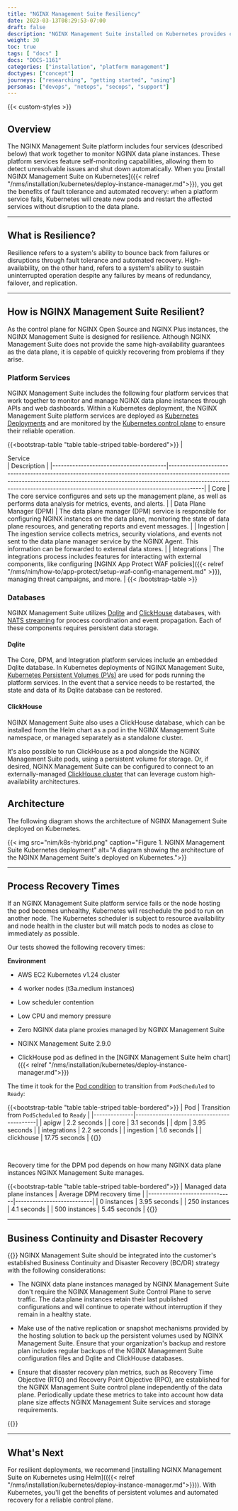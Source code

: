```yaml
---
title: "NGINX Management Suite Resiliency"
date: 2023-03-13T08:29:53-07:00
draft: false
description: "NGINX Management Suite installed on Kubernetes provides control plane resilience through fault tolerance and automated recovery."
weight: 30
toc: true
tags: [ "docs" ]
docs: "DOCS-1161"
categories: ["installation", "platform management"]
doctypes: ["concept"]
journeys: ["researching", "getting started", "using"]
personas: ["devops", "netops", "secops", "support"]
---
```


{{< custom-styles >}}

## Overview

The NGINX Management Suite platform includes four services (described below) that work together to monitor NGINX data plane instances. These platform services feature self-monitoring capabilities, allowing them to detect unresolvable issues and shut down automatically. When you [install NGINX Management Suite on Kubernetes]({{< relref "/nms/installation/kubernetes/deploy-instance-manager.md">}}), you get the benefits of fault tolerance and automated recovery: when a platform service fails, Kubernetes will create new pods and restart the affected services without disruption to the data plane.

---

## What is Resilience?

Resilience refers to a system's ability to bounce back from failures or disruptions through fault tolerance and automated recovery. High-availability, on the other hand, refers to a system's ability to sustain uninterrupted operation despite any failures by means of redundancy, failover, and replication.

---

## How is NGINX Management Suite Resilient?

As the control plane for NGINX Open Source and NGINX Plus instances, the NGINX Management Suite is designed for resilience. Although NGINX Management Suite does not provide the same high-availability guarantees as the data plane, it is capable of quickly recovering from problems if they arise.

### Platform Services

NGINX Management Suite includes the following four platform services that work together to monitor and manage NGINX data plane instances through APIs and web dashboards. Within a Kubernetes deployment, the NGINX Management Suite platform services are deployed as [Kubernetes Deployments](https://kubernetes.io/docs/concepts/workloads/controllers/deployment/) and are monitored by the [Kubernetes control plane](https://kubernetes.io/docs/concepts/overview/components/#control-plane-components) to ensure their reliable operation.

{{<bootstrap-table "table table-striped table-bordered">}}
| <div style="width:200px">Service</div> | Description                                                                                                                                                                                                                                          |
|----------------------------------------|------------------------------------------------------------------------------------------------------------------------------------------------------------------------------------------------------------------------------------------------------|
| Core                                   | The core service configures and sets up the management plane, as well as performs data analysis for metrics, events, and alerts.                                                                                                                     |
| Data Plane Manager (DPM)               | The data plane manager (DPM) service is responsible for configuring NGINX instances on the data plane, monitoring the state of data plane resources, and generating reports and event messages.                                                      |
| Ingestion                              | The ingestion service collects metrics, security violations, and events not sent to the data plane manager service by the NGINX Agent. This information can be forwarded to external data stores.                                                    |
| Integrations                           | The integrations process includes features for interacting with external components, like configuring [NGINX App Protect WAF policies]({{< relref "/nms/nim/how-to/app-protect/setup-waf-config-management.md" >}}), managing threat campaigns, and more. |
{{< /bootstrap-table >}}

### Databases

NGINX Management Suite utilizes [Dqlite](https://dqlite.io/) and [ClickHouse](https://clickhouse.com/) databases, with [NATS streaming](https://nats.io) for process coordination and event propagation. Each of these components requires persistent data storage.

#### Dqlite

The Core, DPM, and Integration platform services include an embedded Dqlite database. In Kubernetes deployments of NGINX Management Suite, [Kubernetes Persistent Volumes (PVs)](https://kubernetes.io/docs/concepts/storage/persistent-volumes/) are used for pods running the platform services. In the event that a service needs to be restarted, the state and data of its Dqlite database can be restored.

#### ClickHouse

NGINX Management Suite also uses a ClickHouse database, which can be installed from the Helm chart as a pod in the NGINX Management Suite namespace, or managed separately as a standalone cluster.

It's also possible to run ClickHouse as a pod alongside the NGINX Management Suite pods, using a persistent volume for storage. Or, if desired, NGINX Management Suite can be configured to connect to an externally-managed [ClickHouse cluster](https://aws.amazon.com/solutions/implementations/clickhouse-cluster/) that can leverage custom high-availability architectures.

## Architecture

The following diagram shows the architecture of NGINX Management Suite deployed on Kubernetes.

{{< img src="nim/k8s-hybrid.png" caption="Figure 1. NGINX Management Suite Kubernetes deployment" alt="A diagram showing the architecture of the NGINX Management Suite's deployed on Kubernetes.">}}

---

## Process Recovery Times

If an NGINX Management Suite platform service fails or the node hosting the pod becomes unhealthy, Kubernetes will reschedule the pod to run on another node. The Kubernetes scheduler is subject to resource availability and node health in the cluster but will match pods to nodes as close to immediately as possible.

Our tests showed the following recovery times:

**Environment**

- AWS EC2 Kubernetes v1.24 cluster

- 4 worker nodes (t3a.medium instances)

- Low scheduler contention

- Low CPU and memory pressure

- Zero NGINX data plane proxies managed by NGINX Management Suite

- NGINX Management Suite 2.9.0

- ClickHouse pod as defined in the [NGINX Management Suite helm chart]({{< relref "/nms/installation/kubernetes/deploy-instance-manager.md">}})

The time it took for the [Pod condition](https://kubernetes.io/docs/concepts/workloads/pods/pod-lifecycle/#pod-conditions)
to transition from `PodScheduled` to `Ready`:

{{<bootstrap-table "table table-striped table-bordered">}}
| Pod          | Transition from `PodScheduled` to `Ready` |
|--------------|-------------------------------------------|
| apigw        | 2.2 seconds                               |
| core         | 3.1 seconds                               |
| dpm          | 3.95 seconds                              |
| integrations | 2.2 seconds                               |
| ingestion    | 1.6 seconds                               |
| clickhouse   | 17.75 seconds                             |
{{</bootstrap-table>}}

<br>

Recovery time for the DPM pod depends on how many NGINX data plane instances NGINX Management Suite manages.

{{<bootstrap-table "table table-striped table-bordered">}}
| Managed data plane instances | Average DPM recovery time |
|------------------------------|---------------------------|
| 0 instances                  | 3.95 seconds              |
| 250 instances                | 4.1 seconds               |
| 500 instances                | 5.45 seconds              |
{{</bootstrap-table>}}

---

## Business Continuity and Disaster Recovery

{{<important>}}
NGINX Management Suite should be integrated into the customer's established Business Continuity and Disaster Recovery (BC/DR) strategy with the following considerations:

- The NGINX data plane instances managed by NGINX Management Suite don't require the NGINX Management Suite Control Plane to serve traffic. The data plane instances retain their last published configurations and will continue to operate without interruption if they remain in a healthy state.

- Make use of the native replication or snapshot mechanisms provided by the hosting solution to back up the persistent volumes used by NGINX Management Suite. Ensure that your organization's backup and restore plan includes regular backups of the NGINX Management Suite configuration files and Dqlite and ClickHouse databases.

- Ensure that disaster recovery plan metrics, such as Recovery Time Objective (RTO) and Recovery Point Objective (RPO), are established for the NGINX Management Suite control plane independently of the data plane. Periodically update these metrics to take into account how data plane size affects NGINX Management Suite services and storage requirements.

{{</important>}}

---

## What's Next

For resilient deployments, we recommend [installing NGINX Management Suite on Kubernetes using Helm](({{< relref "/nms/installation/kubernetes/deploy-instance-manager.md">}})). With Kubernetes, you'll get the benefits of persistent volumes and automated recovery for a reliable control plane.
